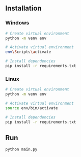 ## Installation

### Windows

```bash
# Create virtual environment
python -m venv env

# Activate virtual environment
env\Scripts\activate

# Install dependencies
pip install -r requirements.txt
```

### Linux

```bash
# Create virtual environment
python -m venv env

# Activate virtual environment
source env/bin/activate

# Install dependencies
pip install -r requirements.txt
```

## Run

```bash
python main.py
```

